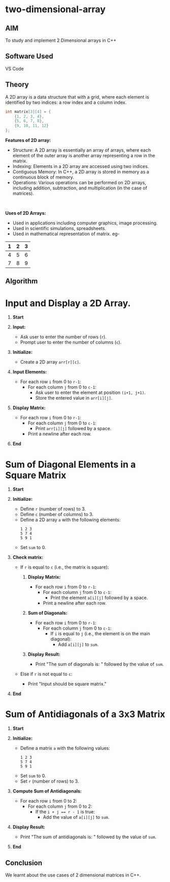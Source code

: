 # two-dimensional-array
## AIM
To study and implement 2 Dimensional arrays in C++

## Software Used 
VS Code

## Theory
A 2D array is a data structure that with a grid, where each element is identified by two indices: a row index and a column index.  

```cpp
int matrix[3][4] = {
    {1, 2, 3, 4},
    {5, 6, 7, 8},
    {9, 10, 11, 12}
};
```

**Features of 2D array:**  

- Structure: A 2D array is essentially an array of arrays, where each element of the outer array is another array representing a row in the matrix.
- Indexing: Elements in a 2D array are accessed using two indices.
- Contiguous Memory: In C++, a 2D array is stored in memory as a continuous block of memory.
- Operations: Various operations can be performed on 2D arrays, including addition, subtraction, and multiplication (in the case of matrices).
 <br> 

**Uses of 2D Arrays:**  

 * Used in applications including computer graphics, image processing.
 * Used  in scientific simulations, spreadsheets.
 * Used in mathematical representation of matrix.
   eg-
   
 | 1 | 2 | 3 |
|---|---|---|
| 4 | 5 | 6 |
| 7 | 8 | 9 |

## Algorithm

## 

# Input and Display a 2D Array.

1. **Start**

2. **Input:**
   - Ask user to enter the number of rows (`r`).
   - Prompt user to enter the number of columns (`c`).

3. **Initialize:**
   - Create a 2D array `arr[r][c]`.

4. **Input Elements:**
   - For each row `i` from 0 to `r-1`:
     - For each column `j` from 0 to `c-1`:
       - Ask user to enter the element at position `(i+1, j+1)`.
       - Store the entered value in `arr[i][j]`.

5. **Display Matrix:**
   - For each row `i` from 0 to `r-1`:
     - For each column `j` from 0 to `c-1`:
       - Print `arr[i][j]` followed by a space.
     - Print a newline after each row.

6. **End**


# Sum of Diagonal Elements in a Square Matrix

1. **Start**

2. **Initialize:**
   - Define `r` (number of rows) to 3.
   - Define `c` (number of columns) to 3.
   - Define a 2D array `a` with the following elements:
     ```
     1 2 3
     5 7 4
     5 9 1
     ```
   - Set `sum` to 0.

3. **Check matrix:**
   - If `r` is equal to `c` (i.e., the matrix is square):
     1. **Display Matrix:**
        - For each row `i` from 0 to `r-1`:
          - For each column `j` from 0 to `c-1`:
            - Print the element `a[i][j]` followed by a space.
          - Print a newline after each row.
  
     2. **Sum of Diagonals:**
        - For each row `i` from 0 to `r-1`:
          - For each column `j` from 0 to `c-1`:
            - If `i` is equal to `j` (i.e., the element is on the main diagonal):
              - Add `a[i][j]` to `sum`.
  
     3. **Display Result:**
        - Print "The sum of diagonals is: " followed by the value of `sum`.

   - Else if `r` is not equal to `c`:
     - Print "Input should be square matrix."

4. **End**

# Sum of Antidiagonals of a 3x3 Matrix

1. **Start**

2. **Initialize:**
   - Define a matrix `a` with the following values:
     ```
     1 2 3
     5 7 4
     5 9 1
     ```
   - Set `sum` to 0.
   - Set `r` (number of rows) to 3.

3. **Compute Sum of Antidiagonals:**
   - For each row `i` from 0 to 2:
     - For each column `j` from 0 to 2:
       - If the `i + j == r - 1` is true:
         - Add the value of `a[i][j]` to `sum`.

4. **Display Result:**
   - Print "The sum of antidiagonals is: " followed by the value of `sum`.

5. **End**

## Conclusion
We learnt about the use cases of 2 dimensional matrices in C++.
